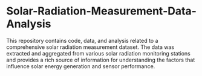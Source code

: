 # Solar-Radiation-Measurement-Data-Analysis
This repository contains code, data, and analysis related to a comprehensive solar radiation measurement dataset. The data was extracted and aggregated from various solar radiation monitoring stations and provides a rich source of information for understanding the factors that influence solar energy generation and sensor performance.
